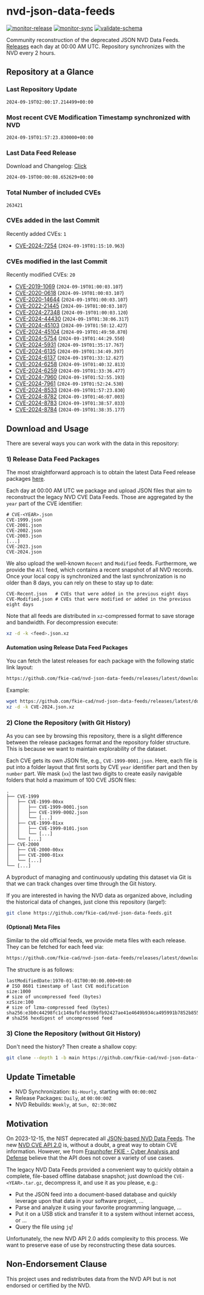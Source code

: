 # nvd-json-data-feeds

[![monitor-release](https://github.com/fkie-cad/nvd-json-data-feeds/actions/workflows/monitor_release.yml/badge.svg)](https://github.com/fkie-cad/nvd-json-data-feeds/actions/workflows/monitor_release.yml)
[![monitor-sync](https://github.com/fkie-cad/nvd-json-data-feeds/actions/workflows/monitor_sync.yml/badge.svg)](https://github.com/fkie-cad/nvd-json-data-feeds/actions/workflows/monitor_sync.yml)
[![validate-schema](https://github.com/fkie-cad/nvd-json-data-feeds/actions/workflows/validate_schema.yml/badge.svg)](https://github.com/fkie-cad/nvd-json-data-feeds/actions/workflows/validate_schema.yml)

Community reconstruction of the deprecated JSON NVD Data Feeds.
[Releases](https://github.com/fkie-cad/nvd-json-data-feeds/releases/latest) each day at 00:00 AM UTC.
Repository synchronizes with the NVD every 2 hours.

## Repository at a Glance

### Last Repository Update

```plain
2024-09-19T02:00:17.214499+00:00
```

### Most recent CVE Modification Timestamp synchronized with NVD

```plain
2024-09-19T01:57:23.830000+00:00
```

### Last Data Feed Release

Download and Changelog: [Click](https://github.com/fkie-cad/nvd-json-data-feeds/releases/latest)

```plain
2024-09-19T00:00:08.652629+00:00
```

### Total Number of included CVEs

```plain
263421
```

### CVEs added in the last Commit

Recently added CVEs: `1`

- [CVE-2024-7254](CVE-2024/CVE-2024-72xx/CVE-2024-7254.json) (`2024-09-19T01:15:10.963`)


### CVEs modified in the last Commit

Recently modified CVEs: `20`

- [CVE-2019-1069](CVE-2019/CVE-2019-10xx/CVE-2019-1069.json) (`2024-09-19T01:00:03.107`)
- [CVE-2020-0618](CVE-2020/CVE-2020-06xx/CVE-2020-0618.json) (`2024-09-19T01:00:03.107`)
- [CVE-2020-14644](CVE-2020/CVE-2020-146xx/CVE-2020-14644.json) (`2024-09-19T01:00:03.107`)
- [CVE-2022-21445](CVE-2022/CVE-2022-214xx/CVE-2022-21445.json) (`2024-09-19T01:00:03.107`)
- [CVE-2024-27348](CVE-2024/CVE-2024-273xx/CVE-2024-27348.json) (`2024-09-19T01:00:03.120`)
- [CVE-2024-44430](CVE-2024/CVE-2024-444xx/CVE-2024-44430.json) (`2024-09-19T01:38:06.317`)
- [CVE-2024-45103](CVE-2024/CVE-2024-451xx/CVE-2024-45103.json) (`2024-09-19T01:50:12.427`)
- [CVE-2024-45104](CVE-2024/CVE-2024-451xx/CVE-2024-45104.json) (`2024-09-19T01:49:50.870`)
- [CVE-2024-5754](CVE-2024/CVE-2024-57xx/CVE-2024-5754.json) (`2024-09-19T01:44:29.550`)
- [CVE-2024-5931](CVE-2024/CVE-2024-59xx/CVE-2024-5931.json) (`2024-09-19T01:35:17.767`)
- [CVE-2024-6135](CVE-2024/CVE-2024-61xx/CVE-2024-6135.json) (`2024-09-19T01:34:49.397`)
- [CVE-2024-6137](CVE-2024/CVE-2024-61xx/CVE-2024-6137.json) (`2024-09-19T01:33:12.627`)
- [CVE-2024-6258](CVE-2024/CVE-2024-62xx/CVE-2024-6258.json) (`2024-09-19T01:40:32.813`)
- [CVE-2024-6259](CVE-2024/CVE-2024-62xx/CVE-2024-6259.json) (`2024-09-19T01:33:36.477`)
- [CVE-2024-7960](CVE-2024/CVE-2024-79xx/CVE-2024-7960.json) (`2024-09-19T01:52:55.193`)
- [CVE-2024-7961](CVE-2024/CVE-2024-79xx/CVE-2024-7961.json) (`2024-09-19T01:52:24.530`)
- [CVE-2024-8533](CVE-2024/CVE-2024-85xx/CVE-2024-8533.json) (`2024-09-19T01:57:23.830`)
- [CVE-2024-8782](CVE-2024/CVE-2024-87xx/CVE-2024-8782.json) (`2024-09-19T01:46:07.003`)
- [CVE-2024-8783](CVE-2024/CVE-2024-87xx/CVE-2024-8783.json) (`2024-09-19T01:38:57.033`)
- [CVE-2024-8784](CVE-2024/CVE-2024-87xx/CVE-2024-8784.json) (`2024-09-19T01:38:35.177`)


## Download and Usage

There are several ways you can work with the data in this repository:

### 1) Release Data Feed Packages

The most straightforward approach is to obtain the latest Data Feed release packages [here](https://github.com/fkie-cad/nvd-json-data-feeds/releases/latest).

Each day at 00:00 AM UTC we package and upload JSON files that aim to reconstruct the legacy NVD CVE Data Feeds.
Those are aggregated by the `year` part of the CVE identifier:

```
# CVE-<YEAR>.json
CVE-1999.json
CVE-2001.json
CVE-2002.json
CVE-2003.json
[...]
CVE-2023.json
CVE-2024.json
```

We also upload the well-known `Recent` and `Modified` feeds.
Furthermore, we provide the `All` feed, which contains a recent snapshot of all NVD records.
Once your local copy is synchronized and the last synchronization is no older than 8 days, you can rely on these to stay up to date:

```plain
CVE-Recent.json   # CVEs that were added in the previous eight days
CVE-Modified.json # CVEs that were modified or added in the previous eight days
```

Note that all feeds are distributed in `xz`-compressed format to save storage and bandwidth.
For decompression execute:

```sh
xz -d -k <feed>.json.xz
```

#### Automation using Release Data Feed Packages

You can fetch the latest releases for each package with the following static link layout:

```sh
https://github.com/fkie-cad/nvd-json-data-feeds/releases/latest/download/CVE-<YEAR>.json.xz
```

Example:

```sh
wget https://github.com/fkie-cad/nvd-json-data-feeds/releases/latest/download/CVE-2024.json.xz
xz -d -k CVE-2024.json.xz
```

### 2) Clone the Repository (with Git History)

As you can see by browsing this repository, there is a slight difference between the release packages format and the repository folder structure.
This is because we want to maintain explorability of the dataset.

Each CVE gets its own JSON file, e.g., `CVE-1999-0001.json`.
Here, each file is put into a folder layout that first sorts by CVE `year` identifier part and then by `number` part.
We mask (`xx`) the last two digits to create easily navigable folders that hold a maximum of 100 CVE JSON files:

```plain
.
├── CVE-1999
│   ├── CVE-1999-00xx
│   │   ├── CVE-1999-0001.json
│   │   ├── CVE-1999-0002.json
│   │   └── [...]
│   ├── CVE-1999-01xx
│   │   ├── CVE-1999-0101.json
│   │   └── [...]
│   └── [...]
├── CVE-2000
│   ├── CVE-2000-00xx
│   ├── CVE-2000-01xx
│   └── [...]
└── [...]
```

A byproduct of managing and continuously updating this dataset via Git is that we can track changes over time through the Git history.

If you are interested in having the NVD data as organized above, including the historical data of changes, just clone this repository (large!):

```sh
git clone https://github.com/fkie-cad/nvd-json-data-feeds.git
```

#### (Optional) Meta Files

Similar to the old official feeds, we provide meta files with each release. They can be fetched for each feed via:

```sh
https://github.com/fkie-cad/nvd-json-data-feeds/releases/latest/download/CVE-<YEAR>.meta
```

The structure is as follows:

```plain
lastModifiedDate:1970-01-01T00:00:00.000+00:00                          # ISO 8601 timestamp of last CVE modification
size:1000                                                               # size of uncompressed feed (bytes)
xzSize:100                                                              # size of lzma-compressed feed (bytes)
sha256:e3b0c44298fc1c149afbf4c8996fb92427ae41e4649b934ca495991b7852b855 # sha256 hexdigest of uncompressed feed
```

### 3) Clone the Repository (without Git History)

Don't need the history? Then create a shallow copy:

```sh
git clone --depth 1 -b main https://github.com/fkie-cad/nvd-json-data-feeds.git
```


## Update Timetable

* NVD Synchronization: `Bi-Hourly`, starting with `00:00:00Z`
* Release Packages: `Daily`, at `00:00:00Z`
* NVD Rebuilds: `Weekly`, at `Sun, 02:30:00Z`


## Motivation

On 2023-12-15, the NIST deprecated all [JSON-based NVD Data Feeds](https://nvd.nist.gov/vuln/data-feeds#divRetirementBanner-1).
The new [NVD CVE API 2.0](https://nvd.nist.gov/developers/vulnerabilities) is, without a doubt, a great way to obtain CVE information.
However, we from [Fraunhofer FKIE - Cyber Analysis and Defense](https://www.fkie.fraunhofer.de/en/departments/cad.html) believe that the API does not cover a variety of use cases.

The legacy NVD Data Feeds provided a convenient way to quickly obtain a complete, file-based offline database snapshot; just download the `CVE-<YEAR>.tar.gz`, decompress it, and use it as you please, e.g.:

- Put the JSON feed into a document-based database and quickly leverage upon that data in your software project, ...
- Parse and analyze it using your favorite programming language, ...
- Put it on a USB stick and transfer it to a system without internet access, or ...
- Query the file using `jq`!

Unfortunately, the new NVD API 2.0 adds complexity to this process.
We want to preserve ease of use by reconstructing these data sources.

## Non-Endorsement Clause

This project uses and redistributes data from the NVD API but is not endorsed or certified by the NVD.